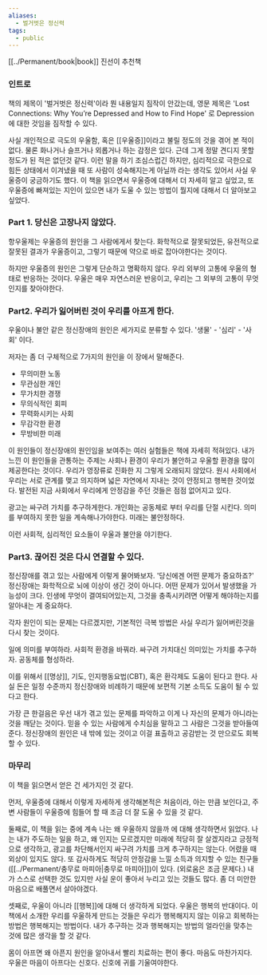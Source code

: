 ```yaml
---
aliases:
  - 벌거벗은 정신력
tags:
  - public
---
```

[[../Permanent/book|book]] 
진선이 추천책

### 인트로

책의 제목이 '벌거벗은 정신력'이라 뭔 내용일지 짐작이 안갔는데, 영문 제목은 'Lost Connections: Why You’re Depressed and How to Find Hope' 로 Depression에 대한 것임을 짐작할 수 있다.

사실 개인적으로 극도의 우울함, 혹은 [[우울증]]이라고 불릴 정도의 것을 겪어 본 적이 없다. 
물론 화나거나 슬프거나 외롭거나 하는 감정은 있다. 근데 그게 정말 견디지 못할 정도가 된 적은 없던것 같다.
이런 말을 하기 조심스럽긴 하지만, 심리적으로 극한으로 힘든 상태에서 이겨냈을 때 또 사람이 성숙해지는게 아닐까 라는 생각도 있어서 사실 우울증이 궁금하기도 했다. 
이 책을 읽으면서 우울증에 대해서 더 자세히 알고 싶었고, 또 우울증에 빠져있는 지인이 있으면 내가 도울 수 있는 방법이 뭘지에 대해서 더 알아보고 싶었다.

### Part 1. 당신은 고장나지 않았다.

항우울제는 우울증의 원인을 그 사람에게서 찾는다. 화학적으로 잘못되었든, 유전적으로 잘못된 결과가 우울증이고, 그렇기 때문에 약으로 바로 잡아야한다는 것이다.

하지만 우울증의 원인은 그렇게 단순하고 명확하지 않다. 우리 외부의 고통에 우울의 형태로 반응하는 것이다. 우울은 매우 자연스러운 반응이고, 우리는 그 외부의 고통이 무엇인지를 찾아야한다.


### Part2. 우리가 잃어버린 것이 우리를 아프게 한다.

우울이나 불안 같은 정신장애의 원인은 세가지로 분류할 수 있다. '생물' - '심리' - '사회' 이다.

저자는 좀 더 구체적으로 7가지의 원인을 이 장에서 말해준다.

* 무의미한 노동
* 무관심한 개인
* 무가치한 경쟁
* 무의식적인 회피
* 무력화시키는 사회
* 무감각한 환경
* 무방비한 미래

이 원인들이 정신장애의 원인임을 보여주는 여러 실험들은 책에 자세히 적혀있다. 
내가 느낀 이 원인들을 관통하는 주제는 사회나 환경이 우리가 불안하고 우울할 환경을 많이 제공한다는 것이다.
우리가 영장류로 진화한 지 그렇게 오래되지 않았다. 원시 사회에서 우리는 서로 관계를 맺고 의지하며 넓은 자연에서 지내는 것이 안정되고 행복한 것이었다. 발전된 지금 사회에서 우리에게 안정감을 주던 것들은 점점 없어지고 있다. 

광고는 싸구려 가치를 추구하게한다. 개인화는 공동체로 부터 우리를 단절 시킨다. 의미를 부여하지 못한 일을 계속해나가야한다. 미래는 불안정하다. 

이런 사회적, 심리적인 요소들이 우울과 불안을 야기한다.

### Part3. 끊어진 것은 다시 연결할 수 있다.


정신장애를 겪고 있는 사람에게 이렇게 물어봐보자. '당신에겐 어떤 문제가 중요하죠?'
정신장애는 화학적으로 뇌에 이상이 생긴 것이 아니다. 어떤 문제가 있어서 발생했을 가능성이 크다.
인생에 무엇이 결여되어있는지, 그것을 충족시키려면 어떻게 해야하는지를 알아내는 게 중요하다.

각자 원인이 되는 문제는 다르겠지만, 기본적인 극복 방법은 사실 우리가 잃어버린것을 다시 찾는 것이다.

일에 의미를 부여하라. 사회적 환경을 바꿔라. 싸구려 가치대신 의미있는 가치를 추구하자. 공동체를 형성하라.

이를 위해서 [[명상]], 기도, 인지행동요법(CBT), 혹은 환각제도 도움이 된다고 한다. 사실 돈은 일정 수준까지 정신장애와 비례하기 때문에 보편적 기본 소득도 도움이 될 수 있다고 한다.

가장 큰 한걸음은 우선 내가 겪고 있는 문제를 파악하고 이게 나 자신의 문제가 아니라는 것을 깨닫는 것이다. 믿을 수 있는 사람에게 수치심을 말하고 그 사람은 그것을 받아들여준다. 정신장애의 원인은 내 밖에 있는 것이고 이걸 표출하고 공감받는 것 만으로도 회복할 수 있다.

### 마무리

이 책을 읽으면서 얻은 건 세가지인 것 같다.

먼저, 우울증에 대해서 이렇게 자세하게 생각해본적은 처음이라, 아는 만큼 보인다고, 주변 사람들이 우울증에 힘들어 할 때 조금 더 잘 도울 수 있을 것 같다.

둘째로, 이 책을 읽는 중에 계속 나는 왜 우울하지 않을까 에 대해 생각하면서 읽었다. 나는 내가 주도하는 일을 하고, 왜 인지는 모르겠지만 미래에 적당히 잘 살겠지라고 긍정적으로 생각하고, 광고를 차단해서인지 싸구려 가치를 크게 추구하지는 않는다. 어렸을 때 외상이 있지도 않다. 또 감사하게도 적당히 안정감을 느낄 소득과 의지할 수 있는 친구들([[../Permanent/충무로 마피아|충무로 마피아]])이 있다. (외로움은 조금 문제다.) 내가 스스로 선택한 것도 있지만 사실 운이 좋아서 누리고 있는 것들도 많다. 좀 더 미안한 마음으로 배풀면서 살아야겠다. 

셋째로, 우울이 아니라 [[행복]]에 대해 더 생각하게 되었다. 우울은 행복의 반대이다. 이 책에서 소개한 우리를 우울하게 만드는 것들은 우리가 행복해지지 않는 이유고 회복하는 방법은 행복해지는 방법이다. 내가 추구하는 것과 행복해지는 방법의 얼라인을 맞추는 것에 많은 생각을 할 것 같다.

몸이 아프면 왜 아픈지 원인을 알아내서 빨리 치료하는 편이 좋다. 마음도 마찬가지다. 우울은 마음이 아프다는 신호다. 신호에 귀를 기울여야한다.